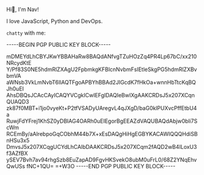 Hi👋, I'm Nav!

I love JavaScript, Python and DevOps.

`chatty` with me:

-----BEGIN PGP PUBLIC KEY BLOCK-----

mDMEYdLhCBYJKwYBBAHaRw8BAQdANfvgTZuHOzZq4PR4Lp67bC/xx210NRcydKtE
Y/Pf83S0NE5hdmRlZXAgU2FpbmkgKFBlcnNvbmFsIEtleSkgPG5hdmRlZXBvbmVA
aWNsb3VkLmNvbT6IlAQTFgoAPBYhBBAd2JIGcdK7fHkOa+wnnHbTtcKqBQJh0uEI
AhsDBQsJCAcCAyICAQYVCgkICwIEFgIDAQIeBwIXgAAKCRDsJ5x207XCqnQUAQD3
zk87f0MBT+i1jo0vyeKt+P2tfVSADyUAregvL4qJXgD/baG0klPUXvcPffEtbU4a
RuwjFdYFrej1KhSZ0yDBIAG4OARh0uEIEgorBgEEAZdVAQUBAQdAbjw0bli7ScWm
RCEmBy/aAlrebpoGqCObhM44b7X+xEsDAQgHiHgEGBYKACAWIQQQHdiSBnHSu3x5
DmvsJ5x207XCqgUCYdLhCAIbDAAKCRDsJ5x207XCqm2fAQD2wB4ILoxU3f3AZfBX
ySEV7Bvh7av94rhgSzb8EuZapAD9FgvHKSvekO8ubM0uFrL0/68Z2YNqEhvQwUSs
fNC+1QU=
=+W3O
-----END PGP PUBLIC KEY BLOCK-----
